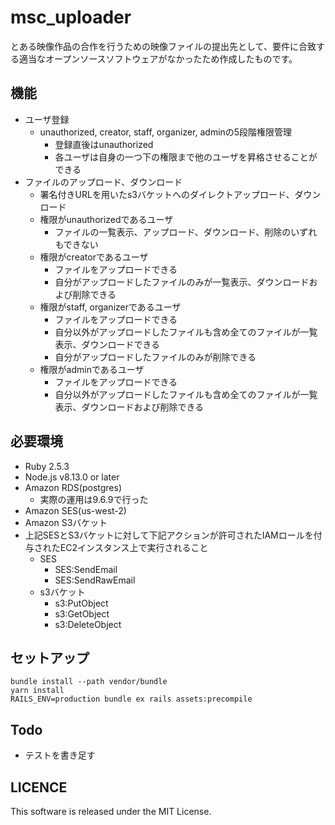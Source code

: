 # msc_uploader

とある映像作品の合作を行うための映像ファイルの提出先として、要件に合致する適当なオープンソースソフトウェアがなかったため作成したものです。

## 機能
- ユーザ登録
  - unauthorized, creator, staff, organizer, adminの5段階権限管理
    - 登録直後はunauthorized
    - 各ユーザは自身の一つ下の権限まで他のユーザを昇格させることができる
- ファイルのアップロード、ダウンロード
  - 署名付きURLを用いたs3バケットへのダイレクトアップロード、ダウンロード
  - 権限がunauthorizedであるユーザ
    - ファイルの一覧表示、アップロード、ダウンロード、削除のいずれもできない
  - 権限がcreatorであるユーザ
    - ファイルをアップロードできる
    - 自分がアップロードしたファイルのみが一覧表示、ダウンロードおよび削除できる
  - 権限がstaff, organizerであるユーザ
    - ファイルをアップロードできる
    - 自分以外がアップロードしたファイルも含め全てのファイルが一覧表示、ダウンロードできる
    - 自分がアップロードしたファイルのみが削除できる
  - 権限がadminであるユーザ
    - ファイルをアップロードできる
    - 自分以外がアップロードしたファイルも含め全てのファイルが一覧表示、ダウンロードおよび削除できる

## 必要環境
- Ruby 2.5.3
- Node.js v8.13.0 or later
- Amazon RDS(postgres)
  - 実際の運用は9.6.9で行った
- Amazon SES(us-west-2)
- Amazon S3バケット
- 上記SESとS3バケットに対して下記アクションが許可されたIAMロールを付与されたEC2インスタンス上で実行されること
  - SES
    - SES:SendEmail
    - SES:SendRawEmail
  - s3バケット
    - s3:PutObject
    - s3:GetObject
    - s3:DeleteObject

## セットアップ
```
bundle install --path vendor/bundle
yarn install
RAILS_ENV=production bundle ex rails assets:precompile
```

## Todo
- テストを書き足す

## LICENCE
This software is released under the MIT License.
